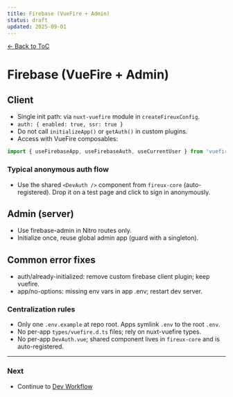 ```yaml
---
title: Firebase (VueFire + Admin)
status: draft
updated: 2025-09-01
---
```


[← Back to ToC](./copilot-00-toc.md)

# Firebase (VueFire + Admin)

## Client
- Single init path: via `nuxt-vuefire` module in `createFireuxConfig`.
- `auth: { enabled: true, ssr: true }`
- Do not call `initializeApp()` or `getAuth()` in custom plugins.
- Access with VueFire composables:

```ts
import { useFirebaseApp, useFirebaseAuth, useCurrentUser } from 'vuefire'
```

### Typical anonymous auth flow
- Use the shared `<DevAuth />` component from `fireux-core` (auto-registered). Drop it on a test page and click to sign in anonymously.

## Admin (server)
- Use firebase-admin in Nitro routes only.
- Initialize once, reuse global admin app (guard with a singleton).

## Common error fixes
- auth/already-initialized: remove custom firebase client plugin; keep vuefire.
- app/no-options: missing env vars in app .env; restart dev server.

### Centralization rules
- Only one `.env.example` at repo root. Apps symlink `.env` to the root `.env`.
- No per-app `types/vuefire.d.ts` files; rely on nuxt-vuefire types.
- No per-app `DevAuth.vue`; shared component lives in `fireux-core` and is auto-registered.

---

### Next
- Continue to [Dev Workflow](./copilot-05-dev-workflow.md)
